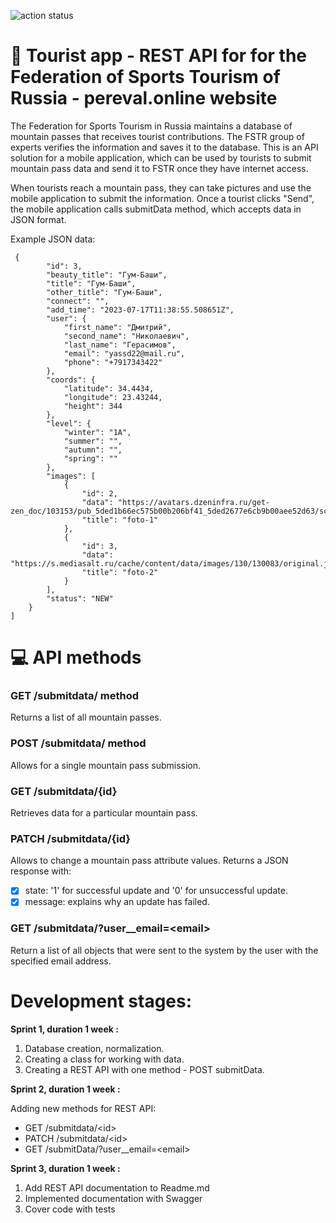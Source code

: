 ![action status](https://github.com/mojout/tourist_app/actions/workflows/django.yml/badge.svg)

# :sunrise_over_mountains: Tourist app - REST API for for the Federation of Sports Tourism of Russia - pereval.online website
The Federation for Sports Tourism in Russia maintains a database of mountain passes that receives tourist contributions. The FSTR group of experts verifies the information and saves it to the database. This is an API solution for a mobile application, which can be used by tourists to submit mountain pass data and send it to FSTR once they have internet access.

When tourists reach a mountain pass, they can take pictures and use the mobile application to submit the information. Once a tourist clicks "Send", the mobile application calls submitData method, which accepts data in JSON format.

Example JSON data:
```
 {
        "id": 3,
        "beauty_title": "Гум-Баши",
        "title": "Гум-Баши",
        "other_title": "Гум-Баши",
        "connect": "",
        "add_time": "2023-07-17T11:38:55.508651Z",
        "user": {
            "first_name": "Дмитрий",
            "second_name": "Николаевич",
            "last_name": "Герасимов",
            "email": "yassd22@mail.ru",
            "phone": "+7917343422"
        },
        "coords": {
            "latitude": 34.4434,
            "longitude": 23.43244,
            "height": 344
        },
        "level": {
            "winter": "1A",
            "summer": "",
            "autumn": "",
            "spring": ""
        },
        "images": [
            {
                "id": 2,
                "data": "https://avatars.dzeninfra.ru/get-zen_doc/103153/pub_5ded1b66ec575b00b206bf41_5ded2677e6cb9b00aee52d63/scale_1200",
                "title": "foto-1"
            },
            {
                "id": 3,
                "data": "https://s.mediasalt.ru/cache/content/data/images/130/130083/original.jpg",
                "title": "foto-2"
            }
        ],
        "status": "NEW"
    }
]
```
# :computer: API methods
### GET /submitdata/ method
Returns a list of all mountain passes.
### POST /submitdata/ method
Allows for a single mountain pass submission.
### GET /submitdata/{id}
Retrieves data for a particular mountain pass.
### PATCH /submitdata/{id}
Allows to change a mountain pass attribute values. Returns a JSON response with:
- [X] state: '1' for successful update and '0' for unsuccessful update.
- [X] message: explains why an update has failed.
### GET /submitdata/?user__email=\<email> 
Return a list of all objects that were sent to the system by the user with the specified email address.
# Development stages:
**Sprint 1, duration 1 week :**
1. Database creation, normalization.
2. Creating a class for working with data.
3. Creating a REST API with one method - POST submitData.

**Sprint 2, duration 1 week :**

Adding new methods for REST API:
   - GET /submitdata/\<id>
   - PATCH /submitdata/\<id>
   - GET /submitData/?user__email=\<email>
     
**Sprint 3, duration 1 week :**
1. Add REST API documentation to Readme.md
2. Implemented documentation with Swagger
3. Cover code with tests
